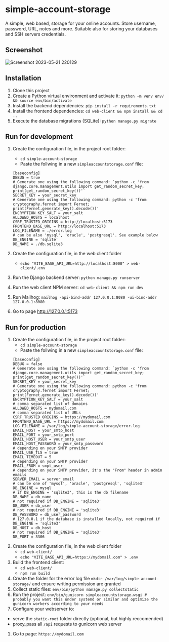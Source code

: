 # simple-account-storage
A simple, web based, storage for your online accounts. Store username, password, URL, notes and more. Suitable also for storing your databases and SSH servers credentials.

## Screenshot
![Screenshot 2023-05-21 220129](https://github.com/lorenzocampanile/simple-account-storage/assets/17176752/26806b3e-70c5-4e4f-ae71-830f2a073e9f)

## Installation
1. Clone this project
1. Create a Python virtual environment and activate it: `python -m venv env/ && source env/bin/activate`
1. Install the backend dependencies: `pip install -r requirements.txt`
1. Install the frontend dependencies: `cd web-client && npm install && cd ..`
1. Execute the database migrations (SQLite): `python manage.py migrate`

## Run for development
1. Create the configuration file, in the project root folder:
    - ```cd simple-account-storage```
    - Paste the follwing in a new `simpleaccountstorage.conf` file:
    ```
    [baseconfig]
    DEBUG = true
    # Generate one using the following command: `python -c 'from django.core.management.utils import get_random_secret_key; print(get_random_secret_key())'`
    SECRET_KEY = your_secret_key
    # Generate one using the following command: python -c 'from cryptography.fernet import Fernet; print(Fernet.generate_key().decode())'
    ENCRYPTION_KEY_SALT = your_salt
    ALLOWED_HOSTS = localhost
    CSRF_TRUSTED_ORIGINS = http://localhost:5173
    FRONTEND_BASE_URL = http://localhost:5173
    LOG_FILENAME = ./error.log
    # can be also 'mysql', 'oracle', 'postgresql'. See example below
    DB_ENGINE = 'sqlite'
    DB_NAME = ./db.sqlite3
    ```
1. Create the configuration file, in the web client folder
    - ```echo "VITE_BASE_API_URL=http://localhost:8000" > web-client/.env```

1. Run the Django backend server: `python manage.py runserver`
1. Run the web client NPM server: `cd web-client && npm run dev`
1. Run Mailhog: `mailhog -api-bind-addr 127.0.0.1:8080 -ui-bind-addr 127.0.0.1:8080`
1. Go to page http://127.0.0.1:5173

## Run for production
1. Create the configuration file, in the project root folder:
    - ```cd simple-account-storage```
    - Paste the follwing in a new `simpleaccountstorage.conf` file:
    ```
    [baseconfig]
    DEBUG = false
    # Generate one using the following command: `python -c 'from django.core.management.utils import get_random_secret_key; print(get_random_secret_key())'`
    SECRET_KEY = your_secret_key
    # Generate one using the following command: python -c 'from cryptography.fernet import Fernet; print(Fernet.generate_key().decode())'
    ENCRYPTION_KEY_SALT = your_salt
    # comma separated list of domains
    ALLOWED_HOSTS = mydomail.com
    # comma separated list of URLs
    CSRF_TRUSTED_ORIGINS = https://mydomail.com
    FRONTEND_BASE_URL = https://mydomail.com
    LOG_FILENAME = /var/log/simple-account-storage/error.log
    EMAIL_HOST = your_smtp_host
    EMAIL_PORT = your_smtp_port
    EMAIL_HOST_USER = your_smtp_user
    EMAIL_HOST_PASSWORD = your_smtp_password
    # depending on your SMTP provider
    EMAIL_USE_TLS = true
    EMAIL_TIMEOUT = 5
    # depending on your SMTP provider
    EMAIL_FROM = smpt_user
    # depending on your SMTP provider, it's the "From" header in admin emails
    SERVER_EMAIL = server_email
    # can be one of 'mysql', 'oracle', 'postgresql', 'sqlite3'
    DB_ENGINE = mysql
    # if DB_ENGINE = 'sqlite3', this is the db filename
    DB_NAME = db_name
    # not required if DB_ENGINE = 'sqlite3'
    DB_USER = db_user
    # not required if DB_ENGINE = 'sqlite3'
    DB_PASSWORD = db_user_password
    # 127.0.0.1 if the database is installed locally, not required if DB_ENGINE = 'sqlite3'
    DB_HOST = db_host
    # not required if DB_ENGINE = 'sqlite3'
    DB_PORT = 3306
    ```
1. Create the configuration file, in the web client folder
    - ```cd web-client/```
    - ```echo "VITE_BASE_API_URL=https://mydomail.com" > .env```
1. Build the frontend client:
    - ```cd web-client/```
    - ```npm run build```
1. Create the folder for the error log file `mkdir /var/log/simple-account-storage/` and ensure writing permission are granted
1. Collect static files: `env/bin/python manage.py collectstatic`
1. Run the project: `env/bin/gunicorn simpleaccountstorage.wsgi # probably you want this under systemd or similar and optimize the gunicorn workers according to your needs`
1. Configure your webserver to:
* serve the `static-root` folder directly (optional, but highly reccomended)
* proxy_pass all `/api` requests to gunicorn web server
1. Go to page: `https://mydomail.com`